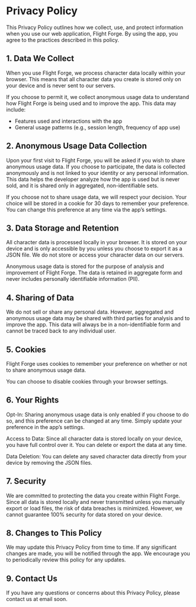 # Privacy Policy

This Privacy Policy outlines how we collect, use, and protect information when you use our web application, Flight Forge. By using the app, you agree to the practices described in this policy.

## 1. Data We Collect

When you use Flight Forge, we process character data locally within your browser. This means that all character data you create is stored only on your device and is never sent to our servers.

If you choose to permit it, we collect anonymous usage data to understand how Flight Forge is being used and to improve the app. This data may include:

* Features used and interactions with the app
* General usage patterns (e.g., session length, frequency of app use)

## 2. Anonymous Usage Data Collection

Upon your first visit to Flight Forge, you will be asked if you wish to share anonymous usage data. If you choose to participate, the data is collected anonymously and is not linked to your identity or any personal information. This data helps the developer analyze how the app is used but is never sold, and it is shared only in aggregated, non-identifiable sets.

If you choose not to share usage data, we will respect your decision. Your choice will be stored in a cookie for 30 days to remember your preference. You can change this preference at any time via the app’s settings.

## 3. Data Storage and Retention

All character data is processed locally in your browser. It is stored on your device and is only accessible by you unless you choose to export it as a JSON file. We do not store or access your character data on our servers.

Anonymous usage data is stored for the purpose of analysis and improvement of Flight Forge. The data is retained in aggregate form and never includes personally identifiable information (PII).

## 4. Sharing of Data

We do not sell or share any personal data. However, aggregated and anonymous usage data may be shared with third parties for analysis and to improve the app. This data will always be in a non-identifiable form and cannot be traced back to any individual user.

## 5. Cookies

Flight Forge uses cookies to remember your preference on whether or not to share anonymous usage data.

You can choose to disable cookies through your browser settings.

## 6. Your Rights

Opt-In: Sharing anonymous usage data is only enabled if you choose to do so, and this preference can be changed at any time. Simply update your preference in the app’s settings.

Access to Data: Since all character data is stored locally on your device, you have full control over it. You can delete or export the data at any time.

Data Deletion: You can delete any saved character data directly from your device by removing the JSON files.

## 7. Security

We are committed to protecting the data you create within Flight Forge. Since all data is stored locally and never transmitted unless you manually export or load files, the risk of data breaches is minimized. However, we cannot guarantee 100% security for data stored on your device.

## 8. Changes to This Policy

We may update this Privacy Policy from time to time. If any significant changes are made, you will be notified through the app. We encourage you to periodically review this policy for any updates.

## 9. Contact Us

If you have any questions or concerns about this Privacy Policy, please contact us at email soon.
